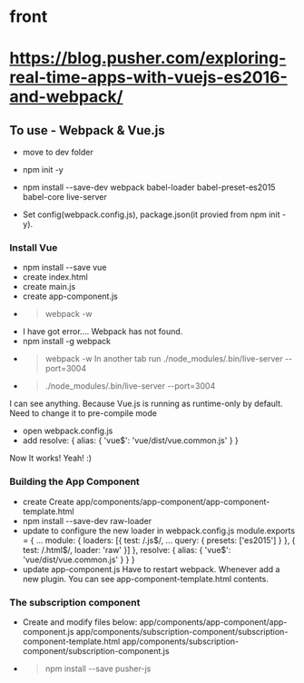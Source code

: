 # front

# https://blog.pusher.com/exploring-real-time-apps-with-vuejs-es2016-and-webpack/

## To use - Webpack & Vue.js

* move to dev folder
* npm init -y
* npm install --save-dev webpack babel-loader babel-preset-es2015 babel-core live-server

* Set config(webpack.config.js), package.json(it provied from npm init -y).

### Install Vue

* npm install --save vue
* create index.html
* create main.js
* create app-component.js
* > webpack -w
* I have got error.... Webpack has not found.
* npm install -g webpack
* > webpack -w
In another tab run ./node_modules/.bin/live-server --port=3004
* > ./node_modules/.bin/live-server --port=3004

I can see anything.
Because Vue.js is running as runtime-only by default.
Need to change it to pre-compile mode
* open webpack.config.js
* add
resolve: {
  alias: {
    'vue$': 'vue/dist/vue.common.js'
  }
}

Now It works! Yeah! :)

### Building the App Component
* create Create app/components/app-component/app-component-template.html
* npm install --save-dev raw-loader
* update to configure the new loader in webpack.config.js
module.exports = {
 ...
  module: {
    loaders: [{
      test: /\.js$/,
     ...
      query: {
        presets: ['es2015']
      }
    }, {
      test: /\.html$/,
      loader: 'raw'
    }]
  },
  resolve: {
    alias: {
      'vue$': 'vue/dist/vue.common.js'
    }
  }
}
* update app-component.js
Have to restart webpack. Whenever add a new plugin.
You can see app-component-template.html contents.

### The subscription component

* Create and modify files below:
app/components/app-component/app-component.js
app/components/subscription-component/subscription-component-template.html
app/components/subscription-component/subscription-component.js

* > npm install --save pusher-js